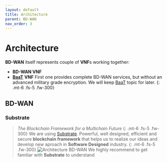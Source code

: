 ```yaml
---
layout: default
title: Architecture
parent: BD-WAN
nav_order: 3
---
```

# Architecture

**BD-WAN** itself represents couple of **VNF**s working together:
- **BD-WAN VNF**
- [**BaaT**](https://bd-wan.github.io//docs/BaaT) **VNF**
First one provides complete BD-WAN services, but without an advanced military grade encryption. We will keep [BaaT](https://bd-wan.github.io//docs/BaaT) topic for later.
{: .mt-6 .fs-5 .fw-300}

## BD-WAN
### Substrate
> *The Blockchain Framework for a Multichain Future*
{: .mt-6 .fs-5 .fw-300}
We are using [Substrate](https://substrate.io/). Powerful, well designed, efficient and secure **blockchain framework** that helps us to realize our ideas and develop new aproach in **Software Designed** industry.
{: .mt-6 .fs-5 .fw-300}
![Architecture BD-WAN](https://user-images.githubusercontent.com/107935539/176629484-a8e47726-711f-429f-81b6-cffabdf211bf.png)
We highly recommend to get familiar with **Substrate** to understand 